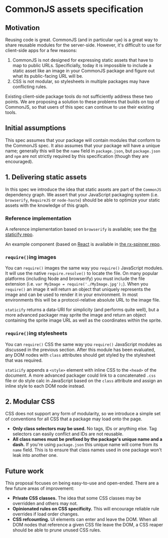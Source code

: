 # CommonJS assets specification

## Motivation

Reusing code is great. CommonJS (and in particular `npm`) is a great way to share reusable modules for the server-side. However, it's difficult to use for client-side apps for a few reasons:

1. CommonJS is not designed for expressing static assets that have to map to public URLs. Specificially, today it is impossible to include a static asset like an image in your CommonJS package and figure out what its public-facing URL will be.
2. CSS is not modular, so stylesheets in multiple packages may have conflicting rules.

Existing client-side package tools do not sufficiently address these two points. We are proposing a solution to these problems that builds on top of CommonJS, so that users of this spec can continue to use their existing tools.

## Initial assumptions

This spec assumes that your package will contain modules that conform to the CommonJS spec. It also assumes that your package will have a unique name; generally this will be the `name` field in `package.json`, but `package.json` and `npm` are not strictly required by this specification (though they are encouraged).

## 1. Delivering static assets

In this spec we introduce the idea that static assets are part of the `CommonJS` dependency graph. We assert that your JavaScript packaging system (i.e. `browserify`, `RequireJS` or `node-haste`) should be able to optimize your static assets with the knowledge of this graph.

### Reference implementation

A reference implementation based on `browserify` is available; see the [the staticify repo](http://github.com/petehunt/staticify).

An example component (based on [React](http://facebook.github.io/react) is available in [the rx-spinner repo](https://github.com/petehunt/rx-spinner).

### `require()`ing images

You can `require()` images the same way you `require()` JavaScript modules. It will use the native `require.resolve()` to locate the file. On many popular platforms (including Node and browserify) you must include the file extension (i.e. `var MyImage = require('./MyImage.jpg');`). When you `require()` an image it will return an object that uniquely represents the image and can be used to render it in your environment. In most environments this will be a protocol-relative absolute URL to the image file.

`staticify` returns a data-URI for simplicity (and performs quite well), but a more advanced packager may sprite the image and return an object containing the sprite image URL as well as the coordinates within the sprite.

### `require()`ing stylesheets

You can `require()` CSS the same way you `require()` JavaScript modules as discussed in the previous section. After this module has been evaluated, any DOM nodes with `class` attributes should get styled by the stylesheet that was required.

`staticify` appends a `<style>` element with inline CSS to the `<head>` of the document. A more advanced packager could link to a concatenated `.css` file or do style calc in JavaScript based on the `class` attribute and assign an inline style to each DOM node instead.

## 2. Modular CSS

CSS does not support any form of modularity, so we introduce a simple set of conventions for all CSS that a package may load onto the page.

- **Only class selectors may be used.** No tags, IDs or anything else. Tag selectors can easily conflict and IDs are not reusable.
- **All class names must be prefixed by the package's unique name and a dash.** If you're using `package.json` this unique name will come from its `name` field. This is to ensure that class names used in one package won't leak into another one.

## Future work

This proposal focuses on being easy-to-use and open-ended. There are a few future areas of improvement:

- **Private CSS classes.** The idea that some CSS classes may be overridden and others may not.
- **Opinionated rules on CSS specificity.** This will encourage reliable rule overrides if load order changes.
- **CSS refcounting.** UI elements can enter and leave the DOM. When all DOM nodes that reference a given CSS file leave the DOM, a CSS reaper should be able to prune unused CSS rules.
